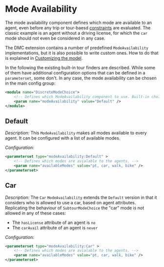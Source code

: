# Mode Availability

The mode availability component defines which mode are available to an agent, even before any trip or tour-baesd [constraints](Constraint.md) are evaluated. The classic example is an agent without a driving license, for which the `car` mode should not even be considered in any case.

The DMC extension contains a number of predefined `ModeAvailability` implementations, but it is also possible to write custom ones. How to do that is explained in [Customizing the model](../Customizing.md).

In the following the existing built-in tour finders are described. While some of them have additional configuration options that can be defined in a `parameterset`, some don't. In any case, the mode availability can be chosen in the main config group:

```xml
<module name="DiscreteModeChoice">
	<!-- Defines which ModeAvailability component to use. Built-in choices: ... -->
	<param name="modeAvailability" value="Default" />
</module>
```

## Default

*Description:* This `ModeAvailability` makes all modes available to every agent. It can be configured with a list of available modes.

*Configuration:*

```xml
<parameterset type="modeAvailability:Default" >
	<!-- Defines which modes are avialable to the agents. -->
	<param name="availableModes" value="pt, car, walk, bike" />
</parameterset>
```

## Car

*Description:* The `Car` `ModeAvailability` extends the `Default` version in that it considers who is allowed to use a car, based on agent attributes. Replicating the behaviour of `SubtourModeChoice` the "car" mode is not allowed in any of these cases:

- The `hasLicense` attribute of an agent is `no`
- The `carAvail` attribute of an agent is `never`

*Configuration:*

```xml
<parameterset type="modeAvailability:Car" >
	<!-- Defines which modes are avialable to the agents. -->
	<param name="availableModes" value="pt, car, walk, bike" />
</parameterset>
```
